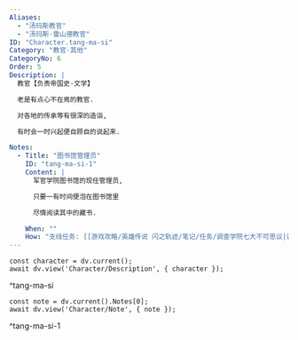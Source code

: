 ```yaml
---
Aliases:
  - "汤玛斯教官"
  - "汤玛斯·雷山德教官"
ID: "Character.tang-ma-si"
Category: "教官·其他"
CategoryNo: 6
Order: 5
Description: |
  教官【负责帝国史·文学】

  老是有点心不在焉的教官.

  对各地的传承等有很深的造诣,

  有时会一时兴起便自顾自的说起来.

Notes:
  - Title: "图书馆管理员"
    ID: "tang-ma-si-1"
    Content: |
      军官学院图书馆的现任管理员,

      只要一有时间便泡在图书馆里

      尽情阅读其中的藏书.

    When: ""
    How: "支线任务: [[游戏攻略/英雄传说 闪之轨迹/笔记/任务/调查学院七大不可思议|调查学院七大不可思议]] 获得"
---
```

```dataviewjs
const character = dv.current();
await dv.view('Character/Description', { character });
```
^tang-ma-si

```dataviewjs
const note = dv.current().Notes[0];
await dv.view('Character/Note', { note });
```
^tang-ma-si-1